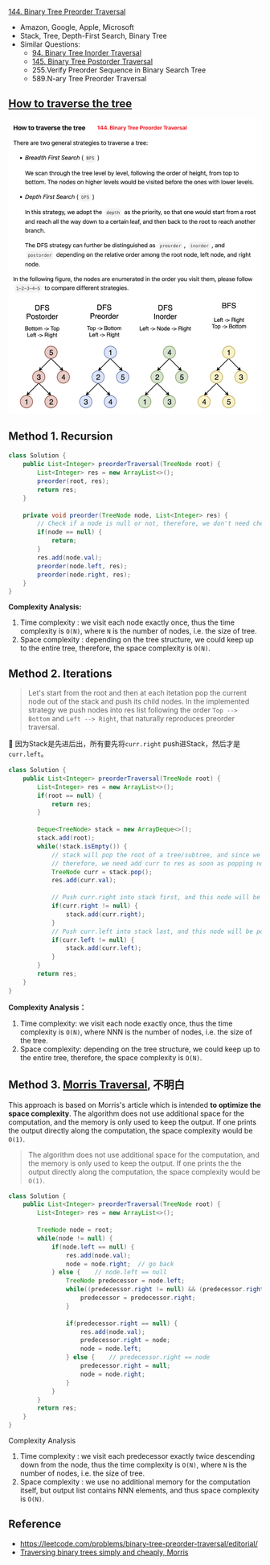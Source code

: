 [144. Binary Tree Preorder Traversal](https://leetcode.com/problems/binary-tree-preorder-traversal/)

* Amazon, Google, Apple, Microsoft
* Stack, Tree, Depth-First Search, Binary Tree
* Similar Questions:
    * [94. Binary Tree Inorder Traversal](https://leetcode.com/problems/binary-tree-inorder-traversal/)
    * [145. Binary Tree Postorder Traversal](https://leetcode.com/problems/binary-tree-postorder-traversal/)
    * 255.Verify Preorder Sequence in Binary Search Tree
    * 589.N-ary Tree Preorder Traversal


## [How to traverse the tree](https://leetcode.com/problems/binary-tree-preorder-traversal/solution/)
![](images/Traverse.Tree_144.Binary.Tree.Preorder.Traversal.png)

## Method 1. Recursion
```java
class Solution {
    public List<Integer> preorderTraversal(TreeNode root) {
        List<Integer> res = new ArrayList<>();
        preorder(root, res);
        return res;
    }
    
    private void preorder(TreeNode node, List<Integer> res) {
        // Check if a node is null or not, therefore, we don't need check in main function, i.e. `preorderTraversal()`
        if(node == null) {  
            return;
        }
        res.add(node.val);
        preorder(node.left, res);
        preorder(node.right, res);
    }
}
```
**Complexity Analysis:**
1. Time complexity : we visit each node exactly once, thus the time complexity is `O(N)`, where 
   `N` is the number of nodes, i.e. the size of tree.
2. Space complexity : depending on the tree structure, we could keep up to the entire tree, 
   therefore, the space complexity is `O(N)`. 


## Method 2. Iterations
> Let's start from the root and then at each itetation pop the current node out of the stack and push its child nodes.
> In the implemented strategy we push nodes into res list following the order `Top --> Bottom` and `Left --> Right`, that naturally reproduces preorder traversal. 

:red_circle: 因为Stack是先进后出，所有要先将`curr.right` push进Stack，然后才是`curr.left`。

```java
class Solution {
    public List<Integer> preorderTraversal(TreeNode root) {
        List<Integer> res = new ArrayList<>();
        if(root == null) {
            return res;
        }

        Deque<TreeNode> stack = new ArrayDeque<>();
        stack.add(root);
        while(!stack.isEmpty()) {
            // stack will pop the root of a tree/subtree, and since we want preorder traversal,
            // therefore, we need add curr to res as soon as popping nodes out
            TreeNode curr = stack.pop();
            res.add(curr.val);

            // Push curr.right into stack first, and this node will be popped last
            if(curr.right != null) {
                stack.add(curr.right);
            }
            // Push curr.left into stack last, and this node will be popped first
            if(curr.left != null) {
                stack.add(curr.left);
            }
        }
        return res;
    }
}
```
**Complexity Analysis：**
1. Time complexity: we visit each node exactly once, thus the time complexity is `O(N)`, where NNN is the number of nodes, i.e. the size of the tree.
2. Space complexity: depending on the tree structure, we could keep up to the entire tree, therefore, the space complexity is `O(N)`.


## Method 3. [Morris Traversal](https://www.sciencedirect.com/science/article/abs/pii/0020019079900681), 不明白
This approach is based on Morris's article which is intended **to optimize the space complexity**. The algorithm does not use additional space for the computation, and the memory is only used to keep the output. If one prints the output directly along the computation, the space complexity would be `O(1)`.

> The algorithm does not use additional space for the computation, and the memory is only used to keep the output.
> If one prints the the output directly along the computation, the space complexity would be `O(1)`.

```java
class Solution {
    public List<Integer> preorderTraversal(TreeNode root) {
        List<Integer> res = new ArrayList<>();
        
        TreeNode node = root;
        while(node != null) {
            if(node.left == null) {
                res.add(node.val);
                node = node.right;  // go back
            } else {    // node.left == null
                TreeNode predecessor = node.left;
                while((predecessor.right != null) && (predecessor.right != node)) {
                    predecessor = predecessor.right;
                }
                
                if(predecessor.right == null) {
                    res.add(node.val);
                    predecessor.right = node;
                    node = node.left;
                } else {    // predecessor.right == node
                    predecessor.right = null;
                    node = node.right;
                }
            }
        }
        return res;
    }
}
```
Complexity Analysis
1. Time complexity : we visit each predecessor exactly twice descending down from the node, thus 
   the time complexity is `O(N)`, where `N` is the number of nodes, i.e. the size of tree.
2. Space complexity : we use no additional memory for the computation itself, but output list 
   contains NNN elements, and thus space complexity is `O(N)`. 


## Reference
* https://leetcode.com/problems/binary-tree-preorder-traversal/editorial/
* [Traversing binary trees simply and cheaply, Morris](https://www.sciencedirect.com/science/article/abs/pii/0020019079900681)
